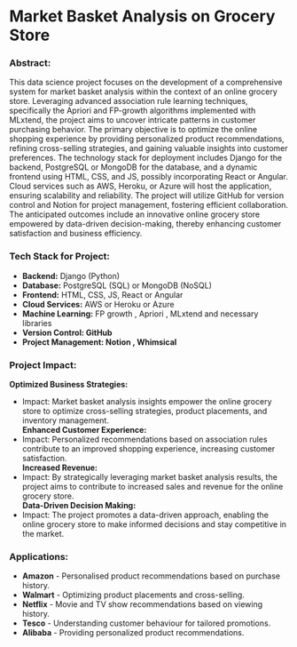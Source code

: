 # Market Basket Analysis on Grocery Store

### Abstract:
This data science project focuses on the development of a comprehensive system for market basket analysis within the context of an online grocery store. Leveraging advanced association rule learning techniques, specifically the Apriori and FP-growth algorithms implemented with MLxtend, the project aims to uncover intricate patterns in customer purchasing behavior. The primary objective is to optimize the online shopping experience by providing personalized product recommendations, refining cross-selling strategies, and gaining valuable insights into customer preferences. The technology stack for deployment includes Django for the backend, PostgreSQL or MongoDB for the database, and a dynamic frontend using HTML, CSS, and JS, possibly incorporating React or Angular. Cloud services such as AWS, Heroku, or Azure will host the application, ensuring scalability and reliability. The project will utilize GitHub for version control and Notion for project management, fostering efficient collaboration. The anticipated outcomes include an innovative online grocery store empowered by data-driven decision-making, thereby enhancing customer satisfaction and business efficiency. 
### **Tech Stack for Project:**

- **Backend:** Django (Python)
- **Database:** PostgreSQL (SQL) or MongoDB (NoSQL)
- **Frontend:** HTML, CSS, JS, React or Angular
- **Cloud Services:** AWS or Heroku or Azure
- **Machine Learning:** FP growth , Apriori , MLxtend and necessary libraries
- **Version Control: GitHub**
- **Project Management: Notion , Whimsical**

### Project Impact:
**Optimized Business Strategies:**  
- Impact: Market basket analysis insights empower the online grocery store to optimize cross-selling strategies, product placements, and inventory management.  
**Enhanced Customer Experience:**  
- Impact: Personalized recommendations based on association rules contribute to an improved shopping experience, increasing customer satisfaction.  
**Increased Revenue:**  
- Impact: By strategically leveraging market basket analysis results, the project aims to contribute to increased sales and revenue for the online grocery store.  
**Data-Driven Decision Making:**  
- Impact: The project promotes a data-driven approach, enabling the online grocery store to make informed decisions and stay competitive in the market.  

###  **Applications:**
- **Amazon** - Personalised product recommendations based on purchase history.
- **Walmart** - Optimizing product placements and cross-selling.
- **Netflix** - Movie and TV show recommendations based on viewing history.
- **Tesco** - Understanding customer behaviour for tailored promotions.
- **Alibaba** - Providing personalized product recommendations.
